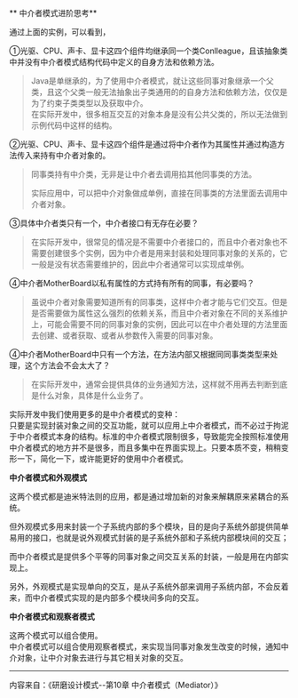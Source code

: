 ** 中介者模式进阶思考**

通过上面的实例，可以看到，

①光驱、CPU、声卡、显卡这四个组件均继承同一个类Conlleague，且该抽象类中并没有中介者模式结构代码中定义的自身方法和依赖方法。

> Java是单继承的，为了使用中介者模式，就让这些同事对象继承一个父类，且这个父类一般无法抽象出子类通用的的自身方法和依赖方法，仅仅是为了约束子类类型以及获取中介。  
> 在实际开发中，很多相互交互的对象本身是没有公共父类的，所以无法做到示例代码中这样的结构。

②光驱、CPU、声卡、显卡这四个组件是通过将中介者作为其属性并通过构造方法传入来持有中介者对象的。

> 同事类持有中介类，无非是让中介者去调用掐其他同事类的方法。
>
> 实际应用中，可以把中介对象做成单例，直接在同事类的方法里面去调用中介者对象。

③具体中介者类只有一个，中介者接口有无存在必要？

> 在实际开发中，很常见的情况是不需要中介者接口的，而且中介者对象也不需要创建很多个实例，因为中介者是用来封装和处理同事对象的关系的，它一般是没有状态需要维护的，因此中介者通常可以实现成单例。

④中介者MotherBoard以私有属性的方式持有所有的同事，有必要吗？

> 虽说中介者对象需要知道所有的同事类，这样中介者才能与它们交互。但是是否需要做为属性这么强烈的依赖关系，而且中介者对象在不同的关系维护上，可能会需要不同的同事对象的实例，因此可以在中介者处理的方法里面去创建、或者获取、或者从参数传入需要的同事对象。

④中介者MotherBoard中只有一个方法，在方法内部又根据同同事类类型来处理，这个方法会不会太大了？

> 在实际开发中，通常会提供具体的业务通知方法，这样就不用再去判断到底是什么对象，具体是什么业务了。

实际开发中我们使用更多的是中介者模式的变种：  
只要是实现封装对象之间的交互功能，就可以应用上中介者模式，而不必过于拘泥于中介者模式本身的结构。标准的中介者模式限制很多，导致能完全按照标准使用中介者模式的地方并不是很多，而且多集中在界面实现上。只要本质不变，稍稍变形一下，简化一下，或许能更好的使用中介者模式。  


**中介者模式和外观模式**

这两个模式都是迪米特法则的应用，都是通过增加新的对象来解耦原来紧耦合的系统。

但外观模式多用来封装一个子系统内部的多个模块，目的是向子系统外部提供简单易用的接口，也就是说外观模式封装的是子系统外部和子系统内部模块间的交互；

而中介者模式是提供多个平等的同事对象之间交互关系的封装，一般是用在内部实现上。

另外，外观模式是实现单向的交互，是从子系统外部来调用子系统内部，不会反着来，而中介者模式实现的是内部多个模块间多向的交互。

**中介者模式和观察者模式**

这两个模式可以组合使用。  
中介者模式可以组合使用观察者模式，来实现当同事对象发生改变的时候，通知中介对象，让中介对象去进行与其它相关对象的交互。  


---

内容来自：《研磨设计模式--第10章 中介者模式（Mediator）》



